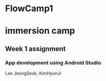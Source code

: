 # FlowCamp1
# immersion camp
## Week 1 assignment
### App development using Android Studio

Lee JeongSeok, KimHyunJi
